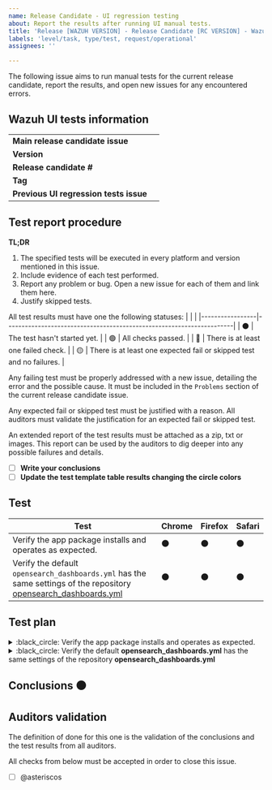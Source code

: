 ```yaml
---
name: Release Candidate - UI regression testing
about: Report the results after running UI manual tests.
title: 'Release [WAZUH VERSION] - Release Candidate [RC VERSION] - Wazuh UI regression testing'
labels: 'level/task, type/test, request/operational'
assignees: ''

---
```


The following issue aims to run manual tests for the current release candidate, report the results, and open new issues for any encountered errors.

## Wazuh UI tests information
|                                        |     |
|----------------------------------------|-----|
| **Main release candidate issue**       |     |
| **Version**                            |     |
| **Release candidate #**                |     |
| **Tag**                                |     |
| **Previous UI regression tests issue** |     |

## Test report procedure

**TL;DR**
   1. The specified tests will be executed in every platform and version mentioned in this issue.
   1. Include evidence of each test performed.
   1. Report any problem or bug. Open a new issue for each of them and link them here.
   1. Justify skipped tests.


All test results must have one the following statuses: 
|                 |                                                                      |
|-----------------|----------------------------------------------------------------------|
| :black_circle:  | The test hasn't started yet.                                         |
| :green_circle:  | All checks passed.                                                   |
| :red_circle:    | There is at least one failed check.                                  |
| :yellow_circle: | There is at least one expected fail or skipped test and no failures. |


Any failing test must be properly addressed with a new issue, detailing the error and the possible cause.
It must be included in the `Problems` section of the current release candidate issue.

Any expected fail or skipped test must be justified with a reason. 
All auditors must validate the justification for an expected fail or skipped test.

An extended report of the test results must be attached as a zip, txt or images. 
This report can be used by the auditors to dig deeper into any possible failures and details.

- [ ] **Write your conclusions**
- [ ] **Update the test template table results changing the circle colors**

## Test 

| Test | Chrome         | Firefox        | Safari         |
|------|----------------|----------------|----------------|
| Verify the app package installs and operates as expected. | :black_circle: | :black_circle: | :black_circle: |
| Verify the default `opensearch_dashboards.yml` has the same settings of the repository [opensearch_dashboards.yml](https://github.com/wazuh/wazuh-dashboard/blob/main/config/opensearch_dashboards.prod.yml) | :black_circle: | :black_circle: | :black_circle: |


## Test plan

<details><summary>:black_circle: Verify the app package installs and operates as expected.</summary>


</details>
<details><summary>:black_circle: Verify the default <b>opensearch_dashboards.yml</b> has the same settings of the repository <b>opensearch_dashboards.yml</b> <!-- REPLACE main BRANCH WITH THE CORRESPONDING TAG IN THE LINK  --></summary>


</details>

## Conclusions :black_circle:


<!-- ** Copy and paste as a new comment. Modify as needed. **

## Conclusions

All tests have been executed and the results can be above.


All tests have passed and the fails have been reported or justified. I therefore conclude that this issue is finished and OK for this release candidate.
-->

## Auditors validation
The definition of done for this one is the validation of the conclusions and the test results from all auditors.

All checks from below must be accepted in order to close this issue.

- [ ] @asteriscos
